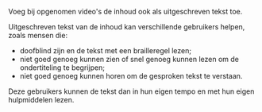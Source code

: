 <!-- @license CC0-1.0 -->

Voeg bij opgenomen video's de inhoud ook als uitgeschreven tekst toe.

Uitgeschreven tekst van de inhoud kan verschillende gebruikers helpen, zoals mensen die:

- doofblind zijn en de tekst met een brailleregel lezen;
- niet goed genoeg kunnen zien of snel genoeg kunnen lezen om de ondertiteling te begrijpen;
- niet goed genoeg kunnen horen om de gesproken tekst te verstaan.

Deze gebruikers kunnen de tekst dan in hun eigen tempo en met hun eigen hulpmiddelen lezen.
